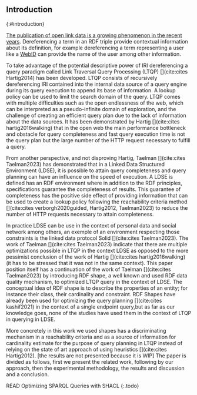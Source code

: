 ## Introduction
{:#introduction}

[The publication of open link data is a growing phenomenon in the recent years](https://lod-cloud.net/#diagram).
Dereferencing a term in an RDF triple provide contextual information about its definition, for example dereferencing a term representing a user
like a [WebID](https://www.w3.org/wiki/WebID) can provide the name of the user among other information.

To take advantage of the potential descriptive power of IRI dereferencing a query paradigm called Link Traversal Query Processing (LTQP) [](cite:cites Hartig2014) has been developed.
LTQP consists of recursively dereferencing IRI contained into the internal data source of a query engine 
during its query execution to append its base of information.
A lookup policy can be used to limit the search domain of the query.
LTQP comes with multiple difficulties such as the open endlessness of the web, which can be interpreted as a pseudo-infinite domain of exploration,
and the challenge of creating an efficient query plan due to the lack of information about the data sources. 
It has been demonstrated by Hartig [](cite:cites hartig2016walking) that in the open web the main performance bottleneck and obstacle for query completeness and fast query execution time is not the query plan but the large number of the HTTP request necessary to fulfill a query.

From another perspective, and not disproving Hartig, 
Taelman [](cite:cites Taelman2023) has demonstrated that in a Linked Data Structured Environment (LDSE),
it is possible to attain query completeness and query planning can have an influence on the speed of execution.
A LDSE is defined has an RDF environment where in addition to the RDF principles, specifications
guarantee the completeness of results.
This guarantee of completeness has the positive side effect of providing information
that can be used to create a lookup policy following the reachability criteria method [](cite:cites verborgh2020guided, Hartig2012, Taelman2023)
to reduce the number of HTTP requests necessary to attain completeness.

In practice LDSE can be use in the context of personal data and social network among others,
an exemple of an environment respecting those constraints is the linked data protocol Solid [](cite:cites Taelman2023).
The work of Taelman [](cite:cites Taelman2023) indicate that there are multiple optimizations possible in LTQP in the context LDSE as opposed to the
more pessimist conclusion of the work of Hartig [](cite:cites hartig2016walking) (it has to be stressed that it was not in the same context).
This paper position itself has a continuation of the work of Taelman [](cite:cites Taelman2023) by introducing 
RDF shape, a well known and used RDF data quality mechanism, to optimized LTQP query in the context of LDSE.
The conceptual idea of RDF shape is to describe the properties of an entity;
for instance their class, their cardinality and constraint.
RDF Shapes have already been used for optimizing the query planning [](cite:cites kashif2021)
in the context of a single endpoint query,but as far as our knowledge goes, none of the studies have used them in the context of LTQP in querying in LDSE.



More concretely in this work we used shapes has a discriminating mechanism in a reachability criteria 
and as a source of information for cardinality estimate for the purpose of query planning in LTQP instead of relying
on the state of art approach of using heuristics [](cite:cites Hartig2012).
[the results are not presented because it is WIP]
The paper is divided as follows, first we present the related work, following by our approach, then the
experimental methodology, the results and discussion and a conclusion.

READ Optimizing SPARQL Queries with SHACL
{:.todo}